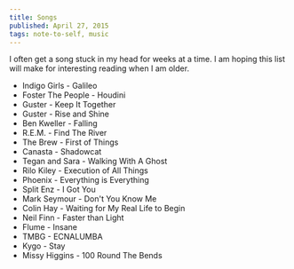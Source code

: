 ```yaml
---
title: Songs
published: April 27, 2015
tags: note-to-self, music
---
```


I often get a song stuck in my head for weeks at a time. I am hoping this list will make for interesting reading when I am older.

* Indigo Girls - Galileo
* Foster The People - Houdini
* Guster - Keep It Together
* Guster - Rise and Shine
* Ben Kweller - Falling
* R.E.M. - Find The River
* The Brew - First of Things
* Canasta - Shadowcat
* Tegan and Sara - Walking With A Ghost
* Rilo Kiley - Execution of All Things
* Phoenix - Everything is Everything
* Split Enz - I Got You
* Mark Seymour - Don't You Know Me
* Colin Hay - Waiting for My Real Life to Begin
* Neil Finn - Faster than Light
* Flume - Insane
* TMBG - ECNALUMBA
* Kygo - Stay
* Missy Higgins - 100 Round The Bends
